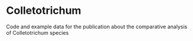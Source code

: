 # Colletotrichum
Code and example data for the publication about the comparative analysis of Colletotrichum species
